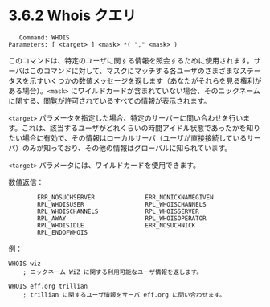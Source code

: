 # 3.6.2 Whois クエリ

```
   Command: WHOIS
Parameters: [ <target> ] <mask> *( "," <mask> )
```

このコマンドは、特定のユーザに関する情報を照会するために使用されます。サーバはこのコマンドに対して、マスクにマッチする各ユーザのさまざまなステータスを示すいくつかの数値メッセージを返します（あなたがそれらを見る権利がある場合）。`<mask>` にワイルドカードが含まれていない場合、そのニックネームに関する、閲覧が許可されているすべての情報が表示されます。

`<target>` パラメータを指定した場合、特定のサーバーに問い合わせを行います。これは、該当するユーザがどれくらいの時間アイドル状態であったかを知りたい場合に有効で、その情報はローカルサーバ（ユーザが直接接続しているサーバ）のみが知っており、その他の情報はグローバルに知られています。

`<target>` パラメータには、ワイルドカードを使用できます。

数値返信：

```
        ERR_NOSUCHSERVER              ERR_NONICKNAMEGIVEN
        RPL_WHOISUSER                 RPL_WHOISCHANNELS
        RPL_WHOISCHANNELS             RPL_WHOISSERVER
        RPL_AWAY                      RPL_WHOISOPERATOR
        RPL_WHOISIDLE                 ERR_NOSUCHNICK
        RPL_ENDOFWHOIS
```

例：

```
WHOIS wiz
    ; ニックネーム WiZ に関する利用可能なユーザ情報を返します。

WHOIS eff.org trillian
    ; trillian に関するユーザ情報をサーバ eff.org に問い合わせます。
```
